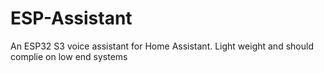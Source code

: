 # ESP-Assistant
An ESP32 S3 voice assistant for Home Assistant. Light weight and should complie on low end systems
